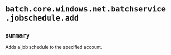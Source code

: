 # `batch.core.windows.net.batchservice.jobschedule.add`

## `summary`
Adds a job schedule to the specified account.


